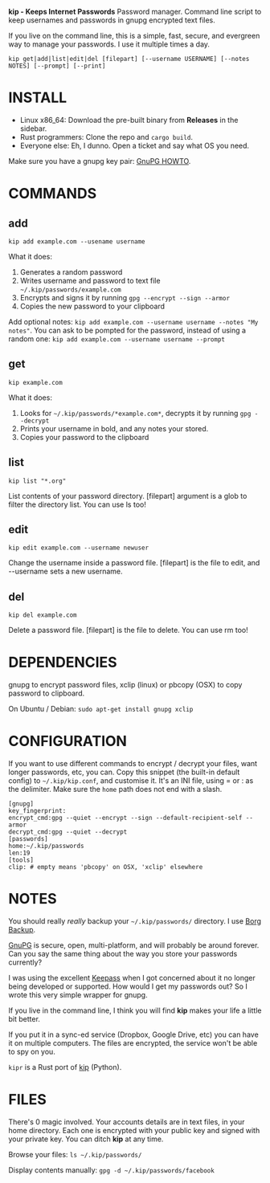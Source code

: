 **kip - Keeps Internet Passwords** Password manager. Command line script to keep usernames and passwords in gnupg encrypted text files.

If you live on the command line, this is a simple, fast, secure, and evergreen way to manage your passwords. I use it multiple times a day.

`kip get|add|list|edit|del [filepart] [--username USERNAME] [--notes NOTES] [--prompt] [--print]`

# INSTALL

- Linux x86_64: Download the pre-built binary from **Releases** in the sidebar.
- Rust programmers: Clone the repo and `cargo build`.
- Everyone else: Eh, I dunno. Open a ticket and say what OS you need.

Make sure you have a gnupg key pair:
[GnuPG HOWTO](https://help.ubuntu.com/community/GnuPrivacyGuardHowto).

# COMMANDS

## add

`kip add example.com --usename username`

What it does:

 1. Generates a random password
 2. Writes username and password to text file `~/.kip/passwords/example.com`
 3. Encrypts and signs it by running `gpg --encrypt --sign --armor`
 4. Copies the new password to your clipboard

Add optional notes: `kip add example.com --username username --notes "My notes"`.
You can ask to be pompted for the password, instead of using a random one: `kip add example.com --username username --prompt`

## get

`kip example.com`

What it does:

 1. Looks for `~/.kip/passwords/*example.com*`, decrypts it by running `gpg --decrypt`
 2. Prints your username in bold, and any notes your stored.
 3. Copies your password to the clipboard

## list

`kip list "*.org"`

List contents of your password directory. [filepart] argument is a glob to filter the directory list. You can use ls too!

## edit

`kip edit example.com --username newuser`

Change the username inside a password file.  [filepart] is the file to edit, and --username sets a new username.

## del

`kip del example.com`

Delete a password file. [filepart] is the file to delete. You can use rm too!

# DEPENDENCIES

gnupg to encrypt password files, xclip (linux) or pbcopy (OSX) to copy password to clipboard.

On Ubuntu / Debian: `sudo apt-get install gnupg xclip`

# CONFIGURATION

If you want to use different commands to encrypt / decrypt your files, want longer passwords, etc, you can. Copy this snippet (the built-in default config) to `~/.kip/kip.conf`, and customise it. It's an INI file, using = or : as the delimiter. Make sure the `home` path does not end with a slash.

```
[gnupg]
key_fingerprint:
encrypt_cmd:gpg --quiet --encrypt --sign --default-recipient-self --armor
decrypt_cmd:gpg --quiet --decrypt
[passwords]
home:~/.kip/passwords
len:19
[tools]
clip: # empty means 'pbcopy' on OSX, 'xclip' elsewhere
```

# NOTES

You should really _really_ backup your `~/.kip/passwords/` directory. I use [Borg Backup](https://www.borgbackup.org/).

[GnuPG](http://www.gnupg.org/) is secure, open, multi-platform, and will probably be around forever. Can you say the same thing about the way you store your passwords currently?

I was using the excellent [Keepass](http://en.wikipedia.org/wiki/KeePass) when I got concerned about it no longer being developed or supported. How would I get my passwords out? So I wrote this very simple wrapper for gnupg.

If you live in the command line, I think you will find **kip** makes your life a little bit better.

If you put it in a sync-ed service (Dropbox, Google Drive, etc) you can have it on multiple computers. The files are encrypted, the service won't be able to spy on you.

`kipr` is a Rust port of [kip](https://github.com/grahamking/kip) (Python).

# FILES

There's 0 magic involved. Your accounts details are in text files, in your home directory. Each one is encrypted with your public key and signed with your private key. You can ditch **kip** at any time.

Browse your files: `ls ~/.kip/passwords/`

Display contents manually: `gpg -d ~/.kip/passwords/facebook`
